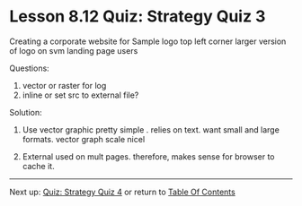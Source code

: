 # Lesson 8.12 Quiz: Strategy Quiz 3

Creating a corporate website for Sample
logo top left corner
larger version of logo on svm landing page
users

Questions:
1. vector or raster for log
2. inline or set src to external file?

Solution:
1. Use vector graphic
pretty simple . relies on text.  want small and large formats.  vector graph scale nicel

2. External used on mult pages.  therefore, makes sense for browser to cache it.

- - -
Next up: [Quiz: Strategy Quiz 4](ND024_Part2_Lesson08_13.md) or return to [Table Of Contents](./ND024_TableOfContents.md)
